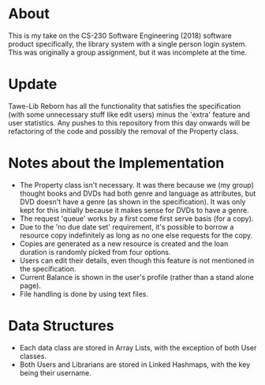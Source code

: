 # About
This is my take on the CS-230 Software Engineering (2018) software product specifically, the library system with a single person login system. This was originally a group assignment, but it was incomplete at the time.

# Update
Tawe-Lib Reborn has all the functionality that satisfies the specification (with some unnecessary stuff like edit users) minus the 'extra' feature and user statistics. Any pushes to this repository from this day onwards will be refactoring of the code and possibly the removal of the Property class.

# Notes about the Implementation
- The Property class isn't necessary. It was there because we (my group) thought books and DVDs had both genre and language as attributes, but DVD doesn't have a genre (as shown in the specification). It was only kept for this initially because it makes sense for DVDs to have a genre. 
- The request 'queue' works by a first come first serve basis (for a copy). 
- Due to the 'no due date set' requirement, it's possible to borrow a resource copy indefinitely as long as no one else requests for the copy.
- Copies are generated as a new resource is created and the loan duration is randomly picked from four options.
- Users can edit their details, even though this feature is not mentioned in the specification.
- Current Balance is shown in the user's profile (rather than a stand alone page).
- File handling is done by using text files.

# Data Structures
- Each data class are stored in Array Lists, with the exception of both User classes.
- Both Users and Librarians are stored in Linked Hashmaps, with the key being their username.
